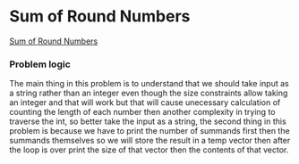 # Sum of Round Numbers
[Sum of Round Numbers](https://codeforces.com/problemset/problem/723/A)

### Problem logic
The main thing in this problem is to understand that we should take input as a
string rather than an integer even though the size constraints allow taking an
integer and that will work but that will cause unecessary calculation of counting
the length of each number then another complexity in trying to traverse the int, so
better take the input as a string, the second thing in this problem is because we have to 
print the number of summands first then the summands themselves so we will store the result in
a temp vector then after the loop is over print the size of that vector then the contents of that
vector.
